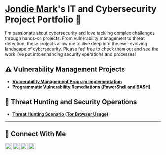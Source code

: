 # <a href="https://www.linkedin.com/in/jondie-mark-autentico-8585951b3/">Jondie Mark</a>'s IT and Cybersecurity Project Portfolio 🔐

I'm passionate about cybersecurity and love tackling complex challenges through hands-on projects. From vulnerability management to threat detection, these projects allow me to dive deep into the ever-evolving landscape of cybersecurity. Please feel free to check them out and see the work I’ve put into enhancing security operations and processes!


## ⚠️ Vulnerability Management Projects

- **[Vulnerability Management Program Implementation](https://github.com/joshcybertest/vulnerability-management-program)**
- **[Programmatic Vulnerability Remediations (PowerShell and BASH)](https://github.com/joshcybertest/programmatic-vulnerability-remediations)**

## 🚨 Threat Hunting and Security Operations

- **[Threat Hunting Scenario (Tor Browser Usage)](https://github.com/joshmadakor0/threat-hunting-scenario-tor)**

<hr/>

## 🤳 Connect With Me

[<img align="left" alt="https://twitter.com/x.com/jondie01285956?s=21| YouTube" width="22px" src="https://cdn.jsdelivr.net/npm/simple-icons@v3/icons/youtube.svg" />][youtube]
[<img align="left" alt="https://twitter.com/x.com/jondie01285956?s=21| Twitter" width="22px" src="https://cdn.jsdelivr.net/npm/simple-icons@v3/icons/facebook.svg" />][twitter]
[<img align="left" alt="www.linkedin.com/in/jondie-mark-autentico-8585951b3| LinkedIn" width="22px" src="https://cdn.jsdelivr.net/npm/simple-icons@v3/icons/linkedin.svg" />][linkedin]
[<img align="left" alt="www.facebook.com/share/1BVzkHZfwH/?mibextid=wwXIfr| Facebook" width="22px" src="https://cdn.jsdelivr.net/npm/simple-icons@v3/icons/instagram.svg" />][facebook]

[facebook]: https://x.com/jondie01285956?s=21
[youtube]: https://www.youtube.com/c/___________
[twitter]: https://www.facebook.com/share/1BVzkHZfwH/?mibextid=wwXIfr
[linkedin]: https://linkedin.com/in/jondie-mark-autentico-8585951b3

<!--
<img width="35" alt="image" src="https://github.com/user-attachments/assets/2f41c7cd-5ea8-4475-b451-a37161b6c3fb"> 
<img width="35" alt="image" src="https://github.com/user-attachments/assets/77649969-9910-4994-8b96-74a116cfb2a8">
-->
